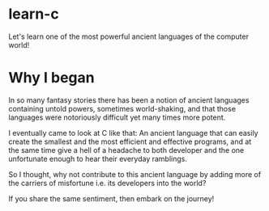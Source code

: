 # learn-c
Let's learn one of the most powerful ancient languages of the computer world!

# Why I began
In so many fantasy stories there has been a notion of ancient languages containing untold powers, sometimes world-shaking, and that those languages were notoriously difficult yet many times more potent.

I eventually came to look at C like that: An ancient language that can easily create the smallest and the most efficient and effective programs, and at the same time give a hell of a headache to both developer and the one unfortunate enough to hear their everyday ramblings.

So I thought, why not contribute to this ancient language by adding more of the carriers of misfortune i.e. its developers into the world?

If you share the same sentiment, then embark on the journey!
